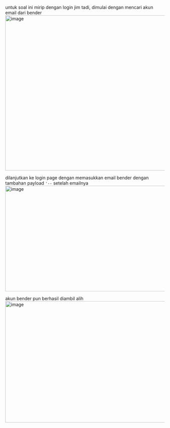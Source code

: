 untuk soal ini mirip dengan login jim tadi, dimulai dengan mencari akun email dari bender
<img width="577" height="491" alt="image" src="https://github.com/user-attachments/assets/86a7b10f-57fa-46bb-8d4b-7b9504536121" />

dilanjutkan ke login page dengan memasukkan email bender dengan tambahan payload `'--` setelah emailnya
<img width="521" height="334" alt="image" src="https://github.com/user-attachments/assets/dab03b02-ca17-48cd-829a-46bac31bf5d8" />

akun bender pun berhasil diambil alih
<img width="1886" height="384" alt="image" src="https://github.com/user-attachments/assets/7549e69f-9e29-4148-b618-e2e2875f6466" />


